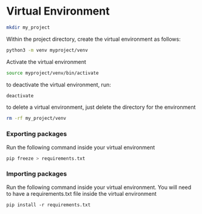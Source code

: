 # Virtual Environment


```bash
mkdir my_project
```

Within the project directory, create the virtual environment as follows:
```bash
python3 -m venv myproject/venv
```

Activate the virtual environment
```bash
source myproject/venv/bin/activate
```

to deactivate the virtual environment, run:
```bash
deactivate
```

to delete a virtual environment, just delete the directory for the environment
```bash
rm -rf my_project/venv
```

### Exporting packages
Run the following command inside your virtual environment
```bash
pip freeze > requirements.txt
```

### Importing packages
Run the following command inside your virtual environment. You will need to have a requirements.txt file inside the virtual environment
```
pip install -r requirements.txt
```
